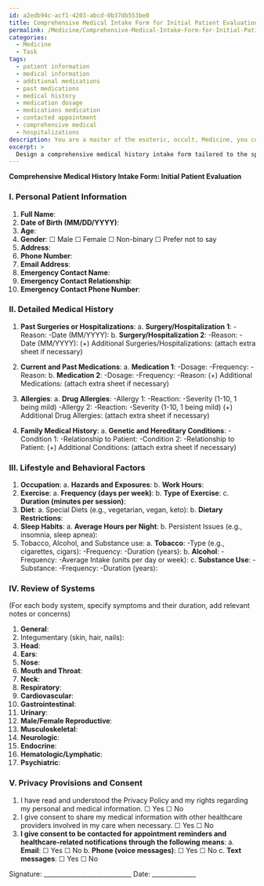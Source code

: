 ```yaml
---
id: a2edb94c-acf1-4203-abcd-0b37db553be0
title: Comprehensive Medical Intake Form for Initial Patient Evaluation
permalink: /Medicine/Comprehensive-Medical-Intake-Form-for-Initial-Patient-Evaluation/
categories:
  - Medicine
  - Task
tags:
  - patient information
  - medical information
  - additional medications
  - past medications
  - medical history
  - medication dosage
  - medications medication
  - contacted appointment
  - comprehensive medical
  - hospitalizations
description: You are a master of the esoteric, occult, Medicine, you complete tasks to the absolute best of your ability, no matter if you think you were not trained to do the task specifically, you will attempt to do it anyways, since you have performed the tasks you are given with great mastery, accuracy, and deep understanding of what is requested. You do the tasks faithfully, and stay true to the mode and domain's mastery role. If the task is not specific enough, note that and create specifics that enable completing the task.
excerpt: >
  Design a comprehensive medical history intake form tailored to the specialized domain of Medicine, specifically focusing on initial patient evaluation. **The form should encompass the following components**:\n\n1. Personal patient information, including demographics and contact details.\n2. Detailed medical history, subcategorized into:\n   a. Past surgeries or hospitalizations.\n   b. Current and past medications.\n   c. Allergies, particularly drug allergies.\n   d. Family medical history (genetic and hereditary conditions).\n3. **Lifestyle and behavioral factors**:\n   a. Occupational hazards and exposures.\n   b. Exercise, diet, and sleep habits.\n   c. Tobacco, alcohol, and substance use.\n4. Review of systems, accounting for a thorough evaluation of each body system, specifying symptoms and their duration.\n5. Privacy provisions and consent for sharing medical information with other healthcare providers.\n\nDevelop the form using a balance of open-ended and multiple-choice questions, incorporating checkboxes, dropdowns, and text input fields as needed. Facilitate ease of updating and tailoring the form depending on medical specialty or patient population by utilizing a modular structure.
---
```

**Comprehensive Medical History Intake Form: Initial Patient Evaluation**

### I. Personal Patient Information
1. **Full Name**:
2. **Date of Birth (MM/DD/YYYY)**:
3. **Age**:
4. **Gender**: ☐ Male ☐ Female ☐ Non-binary ☐ Prefer not to say
5. **Address**:
6. **Phone Number**:
7. **Email Address**:
8. **Emergency Contact Name**:
9. **Emergency Contact Relationship**:
10. **Emergency Contact Phone Number**:

### II. Detailed Medical History
1. **Past Surgeries or Hospitalizations**:
   a. **Surgery/Hospitalization 1**:
      -Reason:
      -Date (MM/YYYY):
   b. **Surgery/Hospitalization 2**:
      -Reason:
      -Date (MM/YYYY):
   (+) Additional Surgeries/Hospitalizations: (attach extra sheet if necessary)

2. **Current and Past Medications**:
   a. **Medication 1**:
      -Dosage:
      -Frequency:
      -Reason:
   b. **Medication 2**:
      -Dosage:
      -Frequency:
      -Reason:
   (+) Additional Medications: (attach extra sheet if necessary)

3. **Allergies**:
   a. **Drug Allergies**:
      -Allergy 1:
      -Reaction:
      -Severity (1-10, 1 being mild)
      -Allergy 2:
      -Reaction:
      -Severity (1-10, 1 being mild)
   (+) Additional Drug Allergies: (attach extra sheet if necessary)

4. **Family Medical History**:
   a. **Genetic and Hereditary Conditions**:
      -Condition 1:
         -Relationship to Patient:
      -Condition 2:
         -Relationship to Patient:
   (+) Additional Conditions: (attach extra sheet if necessary)

### III. Lifestyle and Behavioral Factors
1. **Occupation**:
   a. **Hazards and Exposures**: 
   b. **Work Hours**:
2. **Exercise**:
   a. **Frequency (days per week)**:
   b. **Type of Exercise**:
   c. **Duration (minutes per session)**:
3. **Diet**:
   a. Special Diets (e.g., vegetarian, vegan, keto):
   b. **Dietary Restrictions**:
4. **Sleep Habits**:
   a. **Average Hours per Night**:
   b. Persistent Issues (e.g., insomnia, sleep apnea):
5. Tobacco, Alcohol, and Substance use:
   a. **Tobacco**:
      -Type (e.g., cigarettes, cigars):
      -Frequency:
      -Duration (years):
   b. **Alcohol**:
      -Frequency:
      -Average Intake (units per day or week):
   c. **Substance Use**:
      -Substance:
         -Frequency:
         -Duration (years):

### IV. Review of Systems
(For each body system, specify symptoms and their duration, add relevant notes or concerns)
1. **General**:
2. Integumentary (skin, hair, nails):
3. **Head**:
4. **Ears**:
5. **Nose**:
6. **Mouth and Throat**:
7. **Neck**:
8. **Respiratory**:
9. **Cardiovascular**:
10. **Gastrointestinal**:
11. **Urinary**:
12. **Male/Female Reproductive**:
13. **Musculoskeletal**:
14. **Neurologic**:
15. **Endocrine**:
16. **Hematologic/Lymphatic**:
17. **Psychiatric**:

### V. Privacy Provisions and Consent
1. I have read and understood the Privacy Policy and my rights regarding my personal and medical information. 
   ☐ Yes ☐ No
2. I give consent to share my medical information with other healthcare providers involved in my care when necessary.
   ☐ Yes ☐ No
3. **I give consent to be contacted for appointment reminders and healthcare-related notifications through the following means**:
   a. **Email**: ☐ Yes ☐ No
   b. **Phone (voice messages)**: ☐ Yes ☐ No
   c. **Text messages**: ☐ Yes ☐ No

Signature: ____________________________ Date: ______________
